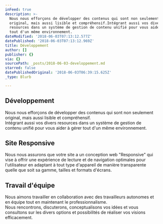 ```yaml
---
inFeed: true
description: >-
  Nous nous efforçons de développer des contenus qui sont non seulement
  original, mais aussi lisible et compréhensif.Intégrant aussi vos divers
  resources dans un système de gestion de contenu unifié pour vous aider à gérer
  tout d'un même environnement.
dateModified: '2018-06-03T07:13:12.577Z'
datePublished: '2018-06-03T07:13:12.969Z'
title: Développement
author: []
publisher: {}
via: {}
sourcePath: _posts/2018-06-03-developpement.md
starred: false
datePublishedOriginal: '2018-06-03T06:39:15.625Z'
_type: Blurb

---
```

## **Développement**

Nous nous efforçons de développer des contenus qui sont non seulement original, mais aussi lisible et compréhensif.  
Intégrant aussi vos divers resources dans un système de gestion de contenu unifié pour vous aider à gérer tout d'un même environnement.

## **Site Responsive**

Nous nous assurons que votre site a un conception web "Responsive" qui vise à offrir une expérience de lecture et de navigation optimales pour l'utilisateur en adaptant à tout type d'appareil de manière transparente quelle que soit sa gamme, tailles et formats d'écrans.

## **Travail d'équipe**

Nous aimons travailler en collaboration avec des travailleurs autonomes et en équipe tout en maintenant le professionnalisme.  
Nous rencontrons, discuterons, conceptualisons vos idées et vous consultons sur les divers options et possibilités de réaliser vos visions efficacement.